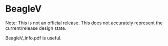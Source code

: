 # BeagleV

Note: This is not an official release. This does not accurately represent the current/release design state.

BeagleV_Info.pdf is useful.
